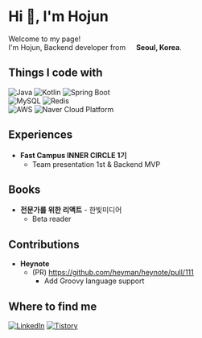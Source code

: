 # Hi 👋, I'm Hojun

Welcome to my page!  
I'm Hojun, Backend developer from <img src="https://cdn-icons-png.flaticon.com/128/197/197582.png" width="13"/> **Seoul, Korea**.

## Things I code with
![Java](https://img.shields.io/badge/Java-FF7900?logo=OpenJDK&logoColor=white)
![Kotlin](https://img.shields.io/badge/Kotlin-7F52FF?logo=Kotlin&logoColor=white)
![Spring Boot](https://img.shields.io/badge/Spring%20Boot-6DB33F?logo=springboot&logoColor=white)  
![MySQL](https://img.shields.io/badge/MySQL-4479A1?logo=MySQL&logoColor=white)
![Redis](https://img.shields.io/badge/Redis-FF4438?logo=Redis&logoColor=white)  
![AWS](https://img.shields.io/badge/AWS-FF9900?logo=Amazon&logoColor=white)
![Naver Cloud Platform](https://img.shields.io/badge/Naver%20Cloud%20Platform-03C75A?logo=naver&logoColor=white)

## Experiences
- **Fast Campus INNER CIRCLE 1기**
  - Team presentation 1st & Backend MVP

## Books
- **전문가를 위한 리액트** - 한빛미디어
  - Beta reader

## Contributions
- **Heynote**
    - (PR) https://github.com/heyman/heynote/pull/111
        - Add Groovy language support

## Where to find me
[![LinkedIn](https://img.shields.io/badge/LinkedIn-0A66C2?style=for-the-badge&logo=LinkedIn&logoColor=white)](https://www.linkedin.com/in/%ED%98%B8%EC%A4%80-%EC%9D%B4-57005b2a5/)
[![Tistory](https://img.shields.io/badge/Tistory-FF6C37?style=for-the-badge&logo=Tistory&logoColor=white)](https://hojun-dev.tistory.com)